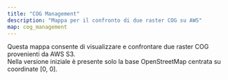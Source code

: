```yaml
---
title: "COG Management"
description: "Mappa per il confronto di due raster COG su AWS"
map: cog_management
---
```


Questa mappa consente di visualizzare e confrontare due raster COG provenienti da AWS S3.  
Nella versione iniziale è presente solo la base OpenStreetMap centrata su coordinate [0, 0].
